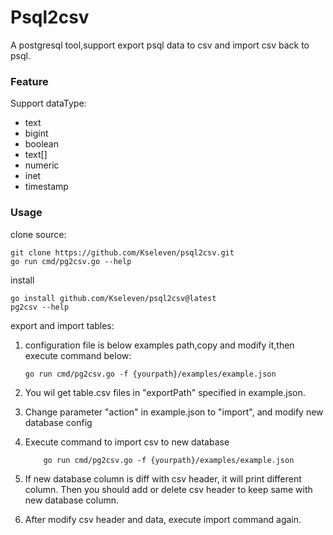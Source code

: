# Psql2csv
A postgresql tool,support export psql data to csv and import csv back to psql.

### Feature
Support dataType:
* text
* bigint
* boolean
* text[]
* numeric
* inet
* timestamp

### Usage
clone source:
```shell
git clone https://github.com/Kseleven/psql2csv.git
go run cmd/pg2csv.go --help
```

install
```shell
go install github.com/Kseleven/psql2csv@latest
pg2csv --help
```

export and import tables:
1. configuration file is below examples path,copy and modify it,then execute command below:
    ```shell
    go run cmd/pg2csv.go -f {yourpath}/examples/example.json
    ```

2. You wil get table.csv files in "exportPath" specified in example.json.
3. Change parameter "action" in example.json to "import", and modify new database config
4. Execute command to import csv to new database
    ```shell
        go run cmd/pg2csv.go -f {yourpath}/examples/example.json
    ```
5. If new database column is diff with csv header, it will print different column. 
Then you should add or delete csv header to keep same with new database column.
6. After modify csv header and data, execute import command again.  